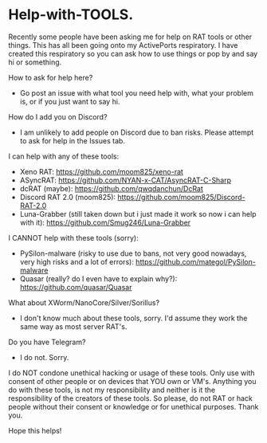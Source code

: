 # Help-with-TOOLS.
Recently some people have been asking me for help on RAT tools or other things. This has all been going onto my ActivePorts respiratory. I have created this respiratory so you can ask how to use things or pop by and say hi or something.

How to ask for help here?
- Go post an issue with what tool you need help with, what your problem is, or if you just want to say hi.

How do I add you on Discord?
- I am unlikely to add people on Discord due to ban risks. Please attempt to ask for help in the Issues tab.

I can help with any of these tools:

- Xeno RAT: https://github.com/moom825/xeno-rat
- ASyncRAT: https://github.com/NYAN-x-CAT/AsyncRAT-C-Sharp
- dcRAT (maybe): https://github.com/qwqdanchun/DcRat
- Discord RAT 2.0 (moom825): https://github.com/moom825/Discord-RAT-2.0
- Luna-Grabber (still taken down but i just made it work so now i can help with it): https://github.com/Smug246/Luna-Grabber

I CANNOT help with these tools (sorry):

- PySilon-malware (risky to use due to bans, not very good nowadays, very high risks and a lot of errors): https://github.com/mategol/PySilon-malware
- Quasar (really? do I even have to explain why?): https://github.com/quasar/Quasar

What about XWorm/NanoCore/Silver/Sorillus?
- I don't know much about these tools, sorry. I'd assume they work the same way as most server RAT's.

Do you have Telegram?
- I do not. Sorry.

I do NOT condone unethical hacking or usage of these tools. Only use with consent of other people or on devices that YOU own or VM's. Anything you do with these tools, is not my responsibility and neither is it the responsibility of the creators of these tools. So please, do not RAT or hack people without their consent or knowledge or for unethical purposes. Thank you.

Hope this helps!
